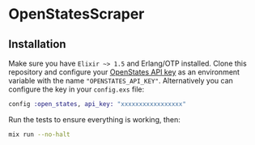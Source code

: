 # OpenStatesScraper

## Installation

Make sure you have `Elixir ~> 1.5` and Erlang/OTP installed. Clone this repository and configure your [OpenStates API key](https://openstates.org/api/register/) as an environment variable with the name `"OPENSTATES_API_KEY"`. Alternatively you can configure the key in your `config.exs` file:

```elixir
config :open_states, api_key: "xxxxxxxxxxxxxxxxx"
``` 

Run the tests to ensure everything is working, then:

```bash
mix run --no-halt
```